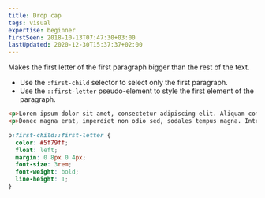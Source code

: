 ```yaml
---
title: Drop cap
tags: visual
expertise: beginner
firstSeen: 2018-10-13T07:47:30+03:00
lastUpdated: 2020-12-30T15:37:37+02:00
---
```


Makes the first letter of the first paragraph bigger than the rest of the text.

- Use the `:first-child` selector to select only the first paragraph.
- Use the `::first-letter` pseudo-element to style the first element of the paragraph.

```html
<p>Lorem ipsum dolor sit amet, consectetur adipiscing elit. Aliquam commodo ligula quis tincidunt cursus. Integer consectetur tempor ex eget hendrerit. Cras facilisis sodales odio nec maximus. Pellentesque lacinia convallis libero, rhoncus tincidunt ante dictum at. Nullam facilisis lectus tellus, sit amet congue erat sodales commodo.</p>
<p>Donec magna erat, imperdiet non odio sed, sodales tempus magna. Integer vitae orci lectus. Nullam consectetur orci at pellentesque efficitur.</p>
```

```css
p:first-child::first-letter {
  color: #5f79ff;
  float: left;
  margin: 0 8px 0 4px;
  font-size: 3rem;
  font-weight: bold;
  line-height: 1;
}
```
